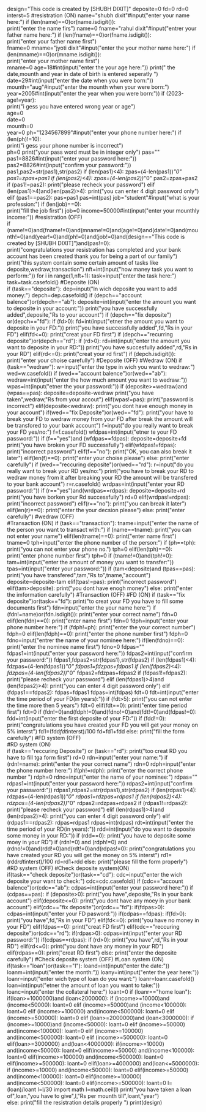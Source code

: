 design="This code is created by [SHUBH  DIXIT]"
deposite=0
fd=0
rd=0
interst=5
#resistration (ON)
name="shubh dixit"#input("enter your name here:")
if (len(name)==0)or(name.isdigit()):  
    print("enter the name firs")
    name=0
fname="rahul dixit"#input("entrer your father name here:") 
if (len(fname)==0)or(fname.isdigit()):     
    print("enter your father name first")     
    fname=0
mname="jyoti dixit"#input("enter the your mother name here:") 
if (len(mname)==0)or(mname.isdigit()):     
    print("enter your mother name first")     
    mname=0
age=18#int(input("enter the your age here:")) 
print(" the date,mounth and year in date of birth is entered seperatly ") 
date=29#int(input("enter the date when you were born:")) 
mounth="aug"#input("enter the mounth when your were born:") 
year=2005#int(input("enter the year when you were born:")) 
if (2023-age!=year):     
    print("i gess you have entered wrong year or age")     
    age=0     
    date=0     
    mounth=0     
    year=0 
ph="1234567899"#input("enter your phone number here:") 
if (len(ph)!=10):     
    print("i gess your phone number is incorrect")     
    ph=0
print("your pass word must be in integer only")
pas=""
pas1=8826#int(input("enter your password here:"))
pas2=8826#int(input("confirm your password:"))
pas1,pas2=str(pas1),str(pas2)
if (len(pas1)<4):
    zpas=(4-len(pas1))*"0"
    pas1=zpas+pas1
if (len(pas2)<4):
    zpas=(4-len(pas2))*"0"
    pas2=zpas+pas2
if (pas1!=pas2):
    print("please recheck your password")
elif (len(pas1)>4)and(len(pas2)>4):
    print("you can enter 4 digit password only")
elif (pas1==pas2):
    pas=pas1
    pas=int(pas)
job="student"#input("what is your profession:") 
if (len(job)==0):     
    print("fill the job first") 
    job=0 
income=50000#int(input("enter your mounthly income:")) 
#resistration (OFF)  
if (name!=0)and(fname!=0)and(mname!=0)and(age!=0)and(date!=0)and(mounth!=0)and(year!=0)and(ph!=0)and(job!=0)and(design=="This code is created by [SHUBH  DIXIT]")and(pas!=0):     
    print("congratulations your resistration has completed and your bank account has been created thank you for being a part of our family")
    print("this system contain some certain amount of tasks like deposite,wedraw,transaction")
    nft=int(input("how maney task you want to perform:"))
    for i in range(1,nft+1):
        task=input("enter the task here:")
        task=task.casefold()
#Deposite (ON)        
        if (task=="deposite"):
            dep=input("In wich deposite you want to add money:")
            depch=dep.casefold()
            if (depch=="account balence")or(depch=="ab"):
                deposite=int(input("enter the amount you want to deposite in your account:"))
                print("you have successfully added",deposite,"Rs to your account")
                if (depch=="fix deposite") or(depch=="fd"):
                            if (fd>0):
                                fd=int(input("etner the amount you want to deposite in your FD:"))
                                print("you have successfully added",fd,"Rs in your FD")
                            elif(fd<=0):
                                print("creat your FD first")
                if (depch=="recurring deposite")or(depch=="rd"):
                    if (rd>0):
                        rd=int(input("enter the amount you want to deposite in your RD:"))
                        print("you have succesfully added",rd,"Rs in your RD")
                    elif(rd<=0):
                        print("creat your rd first")
                if (depch.isdigit()):
                    print("enter your choise carefully")
#Deposite (OFF)
#Wedraw (ON)
        if (task=="wedraw"):
            w=input("enter the type in wich you want to wedraw:")
            wed=w.casefold()
            if (wed=="account balence")or(wed=="ab"):
                wedraw=int(input("enter the how much amount you want to wedraw:"))
                wpas=int(input("etner the your password:"))
                if (deposite>=wedraw)and (wpas==pas):
                    deposite=deposite-wedraw
                    print("you have taken",wedraw,"Rs from your accout")
                elif(wpas!=pas):
                    print("password is incorrect")
                elif(deposite<wedraw):
                    print("you dont have enough money in your account")
            if(wed=="fix Deposite")or(wed=="fd"):
                print("your have to break your FD to wedraw money from your FD after break the amount will be transfored to your bank account")
                f=input("do you really want to break your FD yes/no:")
                f=f.casefold()
                wfdpas=int(input("etner te your FD password:"))
                if (f=="yes")and (wfdpas==fdpas):
                    deposite=deposite+fd
                    print("you have broken your FD successfully")
                elif(wfdpas!=fdpas):
                    print("incorrect password")
                elif(f=="no"):
                    print("OK, you can also break it later")
                elif(len(f)==0):
                    print("enter your choise please")
                else:
                    print("enter carefully")
            if (wed=="reccuring deposite")or(wed=="rd"):
                r=input("do you really want to break your RD yes/no:")
                print("you have to break your RD to wedraw money  from it after breaking your RD the amount will be transfered to your bank account")
                r=r.casefold()
                wrdpas=int(input("enter your RD password:"))
                if (r=="yes")and(wrdpas==rdpas):
                    deposite=deposite+rd
                    print("you have borken your Rd successfully")
                    rd=0
                elif(wrdpas!=rdpas):
                    print("incorrect password")
                elif(r=="no"):
                    print("you can break it later")
                elif(len(r)==0):
                    print("enter the your decsion please")
                else:
                    print("enter carefully")
#wedraw (OFF)                    
#Transaction (ON)
        if (task=="transaction"):
            tname=input("enter the name of the person you want to transact with:")
            if (name==tname):
                print("you can not enter your name")
            elif(len(tname)==0):
                print("enter name first")
                tname=0
            tph=input("enter the phone number of the person:")
            if (ph==tph):
                print("you can not enter your phone no.")
                tph=0
            elif(len(tph)==0):
                print("enter phone number first")
                tph=0
            if (tname!=0)and(tph!=0):
                tam=int(input("enter the amount of money you want to transfer:"))
                tpas=int(input("enter your password:"))
                if (tam<deposite)and (tpas==pas):
                    print("you have transfered",tam,"Rs to",tname,"account")
                    deposite=deposite-tam
                elif(tpas!=pas):
                    print("incorrect password")
                elif(tam>deposite):
                    print("you dont have enogh money")
            else:
                print("enter the imformation carefully")
#Transaction (OFF)
#FD (ON)
        if (task=="fix deposite")or(task=="fd"):
            print("to creat your FD you have to fill some documents first")
            fdn=input("enter the your name here:")
            if (fdn!=name)or(fdn.isdigit()):
                print("enter your correct name")
                fdn=0
            elif(len(fdn)==0):
                print("enter name first")
                fdn=0
            fdph=input("enter your phone number here:")
            if (fdph!=ph):
                print("enter the your correct number")
                fdph=0
            elif(len(fdph)==0):
                print("enter the phone number first")
                fdph=0
            fdno=input("entrer the name of your nominee here:")
            if(len(fdno)==0):
                print("enter the nominee name first")
                fdno=0
                fdpas=""
            fdpas1=int(input("enter your password here:"))
            fdpas2=int(input("confirm your password:"))
            fdpas1,fdpas2=str(fdpas1),str(fdpas2)
            if (len(fdpas1)<4):
                fdzpas=(4-len(fdpas1))*"0"
                fdpas1=fdzpas+fdpas1
            if (len(fdpas2)<4):
                fdzpas=(4-len(fdpas2))*"0"
                fdpas2=fdzpas+fdpas2
            if (fdpas1!=fdpas2):
                print("please recheck your password")
            elif (len(fdpas1)>4)and (len(fdpas2)>4):
                print("you can enter 4 digit password only")
            elif (fdpas1==fdpas2):
                fdpas=fdpas1
                fdpas=int(fdpas)
            fdt=0
            fdt=int(input("enter the time period of your FD(in years):"))
            if (fdt>5):
                print("you can not enter the time more then 5 years")
                fdt=0
            elif(fdt==0):
                print("enter time period first")
                fdt=0
            if (fdn!=0)and(fdph!=0)and(fdno!=0)and(fdt!=0)and(fdpas!=0):
                fdd=int(input("enter the first deposite of your FD:"))
                if (fdd!=0):
                    print("congratulations you have created your FD you will get your money on 5% interst")
                    fd1=(fdd*fdt*interst)/100
                    fd=fd1+fdd
            else:
                print("fill the form carefully")
#FD system (OFF)                
#RD system (ON)                
        if (task=="reccuring Deposite") or (task=="rd"):
            print("too creat RD you have to fill tga form first")
            rd=0
            rdn=input("enter your name:")
            if (rdn!=name):
                print("enter the your correct name")
                rdn=0
            rdph=input("enter the phone number here:")
            if(ph!=rdph):
                print("enter the correct phone number ")
                rdph=0
            rdno=input("enter the name of your nominee:")
            rdpas=""
            rdpas1=int(input("enter your password here:"))
            rdpas2=int(input("confirm your password:"))
            rdpas1,rdpas2=str(rdpas1),str(rdpas2)
            if (len(rdpas1)<4):
                rdzpas=(4-len(rdpas1))*"0"
                rdpas1=rdzpas+rdpas1
            if (len(rdpas2)<4):
                rdzpas=(4-len(rdpas2))*"0"
                rdpas2=rdzpas+rdpas2
            if (rdpas1!=rdpas2):
                print("please recheck your password")
            elif (len(rdpas1)>4)and (len(rdpas2)>4):
                print("you can enter 4 digit password only")
            elif (rdpas1==rdpas2):
                rdpas=rdpas1
                rdpas=int(rdpas)
            rdt=int(input("enter the time period of your RD(in years):"))
            rdd=int(input("do you want to deposite some money in your RD:"))
            if (rdd==0):
                print("you have to deposite some moey in your RD")
            if (rdn!=0) and (rdph!=0) and (rdno!=0)and(rdd!=0)and(rdt!=0)and(rdpas!=0):
                print("congratulations you have created your RD you will get the money on 5% interst")
                rd1=(rdd*rdt*interst)/100
                rd=rd1+rdd
            else:
                print("please fill the form properly")
#RD system (OFF)
#Check deposite system(ON)  
        if(task=="check deposite")or(task=="cd"):
            cdc=input("enter the wich deposite your want to check:")
            cdc=cdc.casefold()
            if (cdc=="account balence")or(cdc=="ab"):
                cdpas=int(input("enter your password here:"))
                if (cdpas==pas):
                    if (deposite>0):
                        print("you have",deposite,"Rs in your bank account")
                    elif(deposite<=0):
                        print("you dont have any moey in your bank account")
            elif(cdc=="fix deposite")or(cdc=="fd"):
                if(fdpas>0):
                    cdpas=int(input("enter your FD pasword:"))
                    if(cdpas==fdpas):
                        if(fd>0):
                            print("you have",fd,"Rs in your FD")
                        elif(fd<=0):
                            print("you have no money in your FD")
                elif(fdpas==0):
                    print("creat FD first")
            elif(cdc=="reccuring deposite")or(cdc=="rd"):
                if(rdpas>0):
                    cdpas=int(input("enter your RD password:"))
                    if(cdpas==rdpas):
                            if (rd>0):
                                print("you have",rd,"Rs in your RD")
                            elif(rd<=0):
                                print("you dont have any money in your RD")
                elif(rdpas==0):
                    print("creat RD first")
            else:
                print("enter the deposite carefully")
#Check deposite system (OFF)
#Loan system (ON)
        if(task=="loan")or(task=="l"):
            loand=int(input("enter the date:"))
            loanm=int(input("enter the month:"))
            loany=int(input("enter the year here:"))
            loanr=input("enter wich type of loan do you want:")
            loanr=loanr.casefold()
            loan=int(input("etner the amount of loan you want to take:"))
            loanc=input("enter the collateral here:")
            loant=0
            if (loanr=="home loan"):
                if(loan>=1000000)and (loan<2000000):
                    if (income>=10000)and (income<50000):
                        loant=0
                    elif (income>=50000)and (income<100000):
                        loant=0
                    elif (income>=100000) and(income<500000):
                        loant=0
                    elif (income>=500000):
                        loant=0
                elif (loan>=2000000)and (loan<3000000):
                        if (income>=10000)and (income<50000):
                            loant=0
                        elif (income>=50000) and(income<100000):
                            loant=0
                        elif (income>=100000) and(income<500000):
                            loant=0
                        elif (income>=500000):
                            loant=0
                elif(loan>=3000000) and(loan<4000000):
                        if(income>=10000) and(income<50000):
                            loant=0
                        elif(income>=50000) and(income<100000):
                            loant=0
                        elif(income>=100000) and(income<500000):
                            loant=0
                        elif(income>=500000):
                            loant=0
                elif(loan>=4000000) and(loan<=5000000):
                        if (income>=10000) and(income<50000):
                            loant=0
                        elif(income>=50000) and(income<100000):
                            loant=0
                        elif(income>=100000) and(income<500000):
                            loant=0
                        elif(income>=500000):
                            loant=0
                        l=(loan)/loant
                        l=l/30
                        import math
                        l=math.ceil(l)
                        print("you have taken a loan of",loan,"you have to give",l,"Rs per mounth till",loant,"year")                             
else:
    print("fill the resistration details properly ")
print(design)










